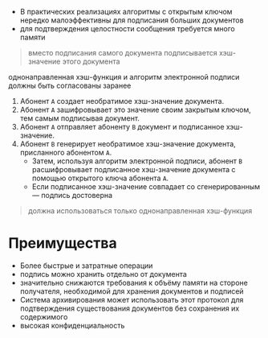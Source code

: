 - В практических реализациях алгоритмы с открытым ключом нередко малоэффективны для подписания больших документов
- для подтверждения целостности сообщения требуется много памяти

> вместо подписания самого документа подписывается хэш-значение этого документа

однонаправленная хэш-функция и алгоритм электронной подписи должны быть согласованы заранее

1.  Абонент ```A``` создает необратимое хэш-значение документа.
2. Абонент ```A``` зашифровывает это значение своим закрытым ключом, тем самым подписывая документ.
3.  Абонент ```A``` отправляет абоненту ```B``` документ и подписанное хэш-значение.
4.  Абонент ```B``` генерирует необратимое хэш-значение документа, присланного абонентом ```А```.
    - Затем, используя алгоритм электронной подписи, абонент ```B``` расшифровывает подписанное хэш-значение документа с помощью открытого ключа абонента ```А```.
    - Если подписанное хэш-значение совпадает со сгенерированным — подпись достоверна

> должна использоваться только однонаправленная хэш-функция



# Преимущества

- Более быстрые и затратные операции
- подпись можно хранить отдельно от документа
- значительно снижаются требования к объёму памяти на стороне получателя, необходимой для хранения документов и подписей
- Система архивирования может использовать этот протокол для подтверждения существования документов без сохранения их содержимого
- высокая конфиденциальность
